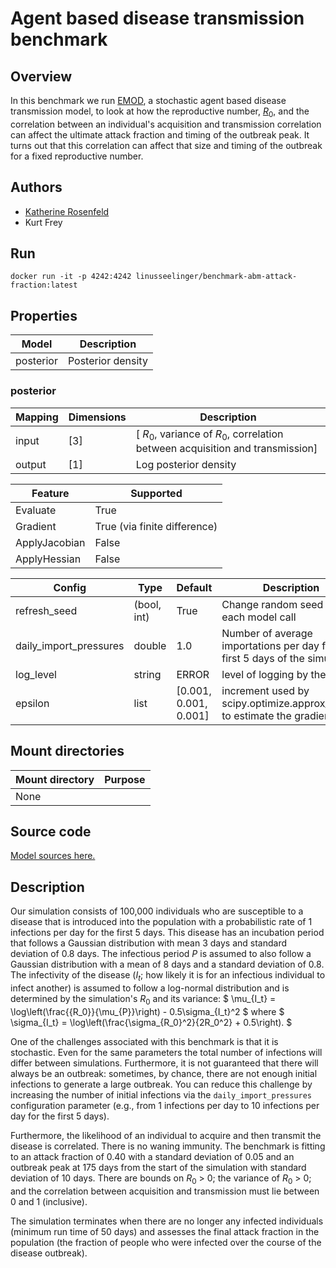 # Agent based disease transmission benchmark

## Overview

In this benchmark we run [EMOD](https://docs.idmod.org/projects/emod-generic/en/latest/index.html), a stochastic agent based disease transmission model, to look at how the reproductive number, [$R_0$](https://en.wikipedia.org/wiki/Basic_reproduction_number), and the correlation between an individual's acquisition and transmission correlation can affect the ultimate attack fraction and timing of the outbreak peak. It turns out that this correlation can affect that size and timing of the outbreak for a fixed reproductive number. 


## Authors
- [Katherine Rosenfeld](mailto:krosenf@gmail.com)
- Kurt Frey

## Run
```
docker run -it -p 4242:4242 linusseelinger/benchmark-abm-attack-fraction:latest
```

## Properties

Model | Description
---|---
posterior | Posterior density

### posterior
Mapping | Dimensions | Description
---|---|---
input | [3] | [ $R_0$, variance of $R_0$, correlation between acquisition and transmission]
output | [1] | Log posterior density

Feature | Supported
---|---
Evaluate | True
Gradient | True (via finite difference)
ApplyJacobian | False
ApplyHessian | False

Config | Type | Default | Description
---|---|---|---
refresh_seed | (bool, int)| True | Change random seed for each model call
daily_import_pressures | double | 1.0 | Number of average importations per day for the first 5 days of the simulation
log_level | string | ERROR | level of logging by the model
epsilon | list | [0.001, 0.001, 0.001] | increment used by scipy.optimize.approx_fprime to estimate the gradient

## Mount directories
Mount directory | Purpose
---|---
None |

## Source code

[Model sources here.](https://github.com/UM-Bridge/benchmarks/tree/main/benchmarks/abm-attack-fraction)

## Description

Our simulation consists of 100,000 individuals who are susceptible to a disease that is introduced into the population with a probabilistic rate of 1 infections per day for the first 5 days. This disease has an incubation period that follows a Gaussian distribution with mean 3 days and standard deviation of 0.8 days. The infectious period $P$ is assumed to also follow a Gaussian distribution with a mean of 8 days and a standard deviation of 0.8. The infectivity of the disease ($I_t$; how likely it is for an infectious individual to infect another) is assumed to follow a log-normal distribution and is determined by the simulation's $R_0$ and its variance:
$ \mu_{I_t} = \log\left(\frac{{R_0}}{\mu_{P}}\right) - 0.5\sigma_{I_t}^2 $
where 
$ \sigma_{I_t} = \log\left(\frac{\sigma_{R_0}^2}{2R_0^2} + 0.5\right). $

One of the challenges associated with this benchmark is that it is stochastic.  Even for the same parameters the total number of infections will differ between simulations. Furthermore, it is not guaranteed that there will always be an outbreak: sometimes, by chance, there are not enough initial infections to generate a large outbreak.  You can reduce this challenge by increasing the number of initial infections via the `daily_import_pressures` configuration parameter (e.g., from 1 infections per day to 10 infections per day for the first 5 days).

Furthermore, the likelihood of an individual to acquire and then transmit the disease is correlated. There is no waning immunity. The benchmark is fitting to an attack fraction of 0.40 with a standard deviation of 0.05 and an outbreak peak at 175 days from the start of the simulation with standard deviation of 10 days. There are bounds on $R_0$ > 0; the variance of $R_0$ > 0; and the correlation between acquisition and transmission must lie between 0 and 1 (inclusive).

The simulation terminates when there are no longer any infected individuals (minimum run time of 50 days) and assesses the final attack fraction in the population (the fraction of people who were infected over the course of the disease outbreak).


